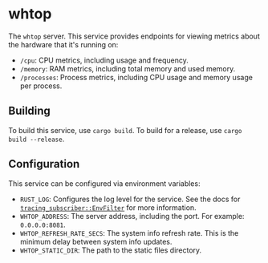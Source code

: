 # whtop

The `whtop` server. This service provides endpoints for viewing metrics about the hardware that it's running on:

- `/cpu`: CPU metrics, including usage and frequency.
- `/memory`: RAM metrics, including total memory and used memory.
- `/processes`: Process metrics, including CPU usage and memory usage per process.

## Building

To build this service, use `cargo build`. To build for a release, use `cargo build --release`.

## Configuration

This service can be configured via environment variables:

- `RUST_LOG`: Configures the log level for the service. See the docs for [`tracing_subscriber::EnvFilter`](https://docs.rs/tracing-subscriber/latest/tracing_subscriber/filter/struct.EnvFilter.html#directives) for more information.
- `WHTOP_ADDRESS`: The server address, including the port. For example: `0.0.0.0:8081`.
- `WHTOP_REFRESH_RATE_SECS`: The system info refresh rate. This is the minimum delay between system info updates.
- `WHTOP_STATIC_DIR`: The path to the static files directory.
